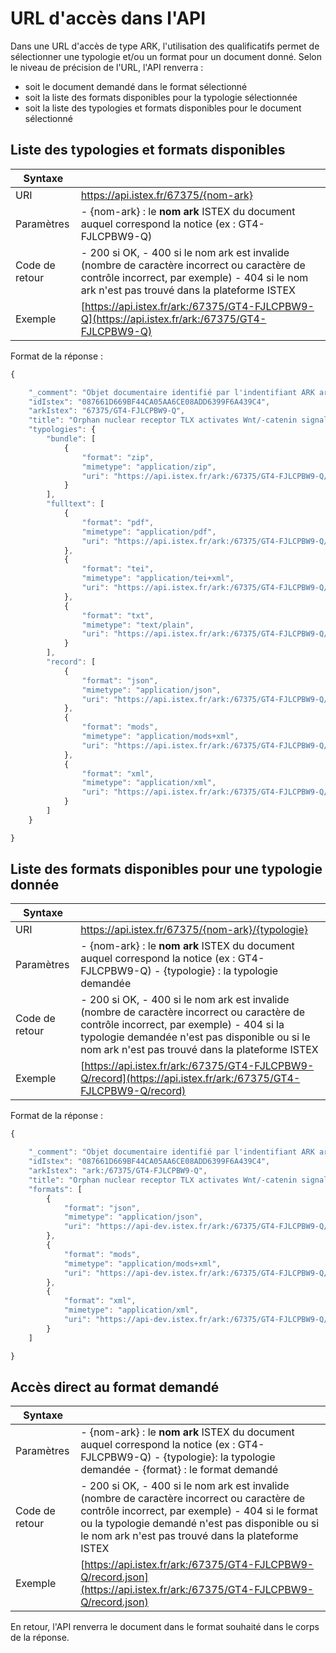# URL d'accès dans l'API

Dans une URL d'accès de type ARK, l'utilisation des qualificatifs permet de sélectionner une typologie et/ou un format pour un document donné. Selon le niveau de précision de l'URL, l'API renverra :

* soit le document demandé dans le format sélectionné
* soit la liste des formats disponibles pour la typologie sélectionnée
* soit la liste des typologies et formats disponibles pour le document sélectionné

## Liste des typologies et formats disponibles

| Syntaxe |  |
| --- | --- |
| URI | https://api.istex.fr/67375/{nom-ark} |
| Paramètres | - {nom-ark} : le **nom ark** ISTEX du document auquel correspond la notice \(ex : GT4-FJLCPBW9-Q\) |
| Code de retour | - 200 si OK,  - 400 si le nom ark est invalide \(nombre de caractère incorrect ou caractère de contrôle incorrect, par exemple\) - 404 si le nom ark n'est pas trouvé dans la plateforme ISTEX |
| Exemple | [https://api.istex.fr/ark:/67375/GT4-FJLCPBW9-Q](https://api.istex.fr/ark:/67375/GT4-FJLCPBW9-Q) |

Format de la réponse :

```javascript
{

    "_comment": "Objet documentaire identifié par l'indentifiant ARK ark:/67375/GT4-FJLCPBW9-Q. Liste des typologies et formats disponibles correspondant",
    "idIstex": "087661D669BF44CA05AA6CE08ADD6399F6A439C4",
    "arkIstex": "67375/GT4-FJLCPBW9-Q",
    "title": "Orphan nuclear receptor TLX activates Wnt/-catenin signalling to stimulate neural stem cell proliferation and self-renewal",
    "typologies": {
        "bundle": [
            {
                "format": "zip",
                "mimetype": "application/zip",
                "uri": "https://api.istex.fr/ark:/67375/GT4-FJLCPBW9-Q/bundle.zip"
            }
        ],
        "fulltext": [
            {
                "format": "pdf",
                "mimetype": "application/pdf",
                "uri": "https://api.istex.fr/ark:/67375/GT4-FJLCPBW9-Q/fulltext.pdf"
            },
            {
                "format": "tei",
                "mimetype": "application/tei+xml",
                "uri": "https://api.istex.fr/ark:/67375/GT4-FJLCPBW9-Q/fulltext.tei"
            },
            {
                "format": "txt",
                "mimetype": "text/plain",
                "uri": "https://api.istex.fr/ark:/67375/GT4-FJLCPBW9-Q/fulltext.txt"
            }
        ],
        "record": [
            {
                "format": "json",
                "mimetype": "application/json",
                "uri": "https://api.istex.fr/ark:/67375/GT4-FJLCPBW9-Q/record.json"
            },
            {
                "format": "mods",
                "mimetype": "application/mods+xml",
                "uri": "https://api.istex.fr/ark:/67375/GT4-FJLCPBW9-Q/record.mods"
            },
            {
                "format": "xml",
                "mimetype": "application/xml",
                "uri": "https://api.istex.fr/ark:/67375/GT4-FJLCPBW9-Q/record.xml"
            }
        ]
    }

}
```

## Liste des formats disponibles pour une typologie donnée

| Syntaxe |  |
| --- | --- |
| URI | https://api.istex.fr/67375/{nom-ark}/{typologie} |
| Paramètres | - {nom-ark} : le **nom ark** ISTEX du document auquel correspond la notice \(ex : GT4-FJLCPBW9-Q\) - {typologie} : la typologie demandée |
| Code de retour | - 200 si OK,  - 400 si le nom ark est invalide \(nombre de caractère incorrect ou caractère de contrôle incorrect, par exemple\) - 404 si la typologie demandée n'est pas disponible ou si le nom ark n'est pas trouvé dans la plateforme ISTEX |
| Exemple | [https://api.istex.fr/ark:/67375/GT4-FJLCPBW9-Q/record](https://api.istex.fr/ark:/67375/GT4-FJLCPBW9-Q/record) |

Format de la réponse :

```javascript
{

    "_comment": "Objet documentaire identifié par l'indentifiant ARK ark:/67375/GT4-FJLCPBW9-Q. Liste des formats disponibles correspondant à la typologie 'record' pour ce document ",
    "idIstex": "087661D669BF44CA05AA6CE08ADD6399F6A439C4",
    "arkIstex": "ark:/67375/GT4-FJLCPBW9-Q",
    "title": "Orphan nuclear receptor TLX activates Wnt/-catenin signalling to stimulate neural stem cell proliferation and self-renewal",
    "formats": [
        {
            "format": "json",
            "mimetype": "application/json",
            "uri": "https://api-dev.istex.fr/ark:/67375/GT4-FJLCPBW9-Q/record.json"
        },
        {
            "format": "mods",
            "mimetype": "application/mods+xml",
            "uri": "https://api-dev.istex.fr/ark:/67375/GT4-FJLCPBW9-Q/record.mods"
        },
        {
            "format": "xml",
            "mimetype": "application/xml",
            "uri": "https://api-dev.istex.fr/ark:/67375/GT4-FJLCPBW9-Q/record.xml"
        }
    ]

}
```

## Accès direct au format demandé

| Syntaxe |  |
| --- | --- |
| Paramètres | - {nom-ark} : le **nom ark** ISTEX du document auquel correspond la notice \(ex : GT4-FJLCPBW9-Q\) - {typologie}: la typologie demandée - {format} : le format demandé |
| Code de retour | - 200 si OK,  - 400 si le nom ark est invalide \(nombre de caractère incorrect ou caractère de contrôle incorrect, par exemple\) - 404 si le format ou la typologie demandé n'est pas disponible ou si le nom ark n'est pas trouvé dans la plateforme ISTEX |
| Exemple | [https://api.istex.fr/ark:/67375/GT4-FJLCPBW9-Q/record.json](https://api.istex.fr/ark:/67375/GT4-FJLCPBW9-Q/record.json) |

En retour, l'API renverra le document dans le format souhaité dans le corps de la réponse.

